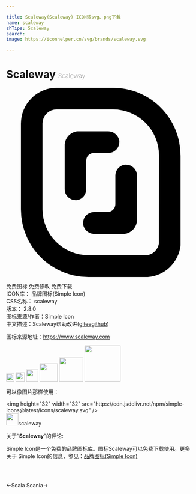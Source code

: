 ```yaml
---

title: Scaleway(Scaleway) ICON转svg、png下载
name: scaleway
zhTips: Scaleway
search: 
image: https://iconhelper.cn/svg/brands/scaleway.svg

---
```


# Scaleway  <small style="font-size: 60%;font-weight: 100">Scaleway</small>

<div id="svg" class="svg-wrap">
<svg role="img" xmlns="http://www.w3.org/2000/svg" viewBox="0 0 24 24"><title>Scaleway icon</title><path d="M16.61 11.11v5.72a1.77 1.77 0 0 1-1.54 1.69h-4a1.43 1.43 0 0 1-1.31-1.22 1.09 1.09 0 0 1 0-.18 1.37 1.37 0 0 1 1.37-1.36h1.74a1 1 0 0 0 1-1v-3.62a1.4 1.4 0 0 1 1.18-1.39h.17a1.37 1.37 0 0 1 1.39 1.36zm-6.46 1.74V9.26a1 1 0 0 1 1-1H13a1.37 1.37 0 0 0 1.37-1.37 1 1 0 0 0 0-.17 1.45 1.45 0 0 0-1.41-1.2H9a1.81 1.81 0 0 0-1.58 1.66v5.7a1.37 1.37 0 0 0 1.37 1.37H9a1.4 1.4 0 0 0 1.15-1.4zm12-4.29V20A4.53 4.53 0 0 1 18 24h-7.58a8.57 8.57 0 0 1-8.56-8.57V4.54A4.54 4.54 0 0 1 6.4 0h7.18a8.56 8.56 0 0 1 8.56 8.56zm-2.74 0a5.83 5.83 0 0 0-5.82-5.82H6.4a1.79 1.79 0 0 0-1.8 1.8v10.89a5.83 5.83 0 0 0 5.82 5.8h7.44a1.79 1.79 0 0 0 1.54-1.48z"/></svg>
</div>
<detail full-name='scaleway'></detail>

<div class="detail-page">
<p>
<span><span class="badge-success badge">免费图标</span> <span class="badge-success badge">免费修改</span>  <span class="badge-success badge">免费下载</span> </span>
<br/>
<span>
ICON库：
<span class="badge-secondary badge">品牌图标(Simple Icon)</span> 
</span>
<br/>
<span>
CSS名称：
<span class="badge-secondary badge">scaleway</span> 
</span>

<br/>
<span>
版本：
<span class="badge-secondary badge">2.8.0</span> 
</span>
<br/>
<span>图标来源/作者：<span class="badge-light badge">Simple Icon</span></span> 
<br/>
<span class="zh-detail">中文描述：<span class="badge-primary badge">Scaleway</span><span class="help-link"><span>帮助改进</span>(<a href="https://gitee.com/liuwave/icon-helper/edit/master/json/brands/scaleway.json" target="_blank" rel="noopener noreferrer">gitee</a><a href="https://github.com/liuwave/icon-helper/edit/master/json/brands/scaleway.json" target="_blank" rel="noopener noreferrer">github</a></span>)</span><br/>
</p>
</div><div class="description description alert alert-light"><p>图标来源地址：<a href="https://www.scaleway.com" target="_blank" rel="noopener noreferrer">https://www.scaleway.com</a></p></div>
<div class="alert alert-dark">
<img height="21" width="21" src="https://cdn.jsdelivr.net/npm/simple-icons@latest/icons/scaleway.svg" />
<img height="24" width="24" src="https://cdn.jsdelivr.net/npm/simple-icons@latest/icons/scaleway.svg" />
<img height="32" width="32" src="https://cdn.jsdelivr.net/npm/simple-icons@latest/icons/scaleway.svg" />
<img height="48" width="48" src="https://cdn.jsdelivr.net/npm/simple-icons@latest/icons/scaleway.svg" />
<img height="64" width="64" src="https://cdn.jsdelivr.net/npm/simple-icons@latest/icons/scaleway.svg" />
<img height="96" width="96" src="https://cdn.jsdelivr.net/npm/simple-icons@latest/icons/scaleway.svg" />

</div>
<div>
  <p>可以像图片那样使用：    
  </p>
  <div class="alert alert-primary" style="font-size: 14px">
    &lt;img height="32" width="32" src="https://cdn.jsdelivr.net/npm/simple-icons@latest/icons/scaleway.svg" /&gt;
    <copy-btn content='<img height="32" width="32" src="https://cdn.jsdelivr.net/npm/simple-icons@latest/icons/scaleway.svg" />'></copy-btn>
  </div>
  <div class="alert alert-secondary">
    <img height="32" width="32" src="https://cdn.jsdelivr.net/npm/simple-icons@latest/icons/scaleway.svg" />scaleway
    <copy-btn content="scaleway" btn-title="复制图标名称"></copy-btn>
  </div>
</div>
<div class="icon-detail__container">
<p>关于“<b>Scaleway</b>”的评论:</p>
</div>
<Vssue title="关于“Scaleway”的评论" />
<div><p>Simple Icon是一个免费的品牌图标库。图标Scaleway可以免费下载使用。更多关于  Simple Icon的信息，参见：<a target="_blank" href="https://iconhelper.cn/brands.html">品牌图标(Simple Icon)</a>
</p></div>


<div style="padding:2rem 0 " class="page-nav"><p class="inner"><span class="prev">←<router-link to="/icon/scala.html">Scala</router-link></span> <span class="next"><router-link to="/icon/scania.html">Scania</router-link>→</span></p></div>
